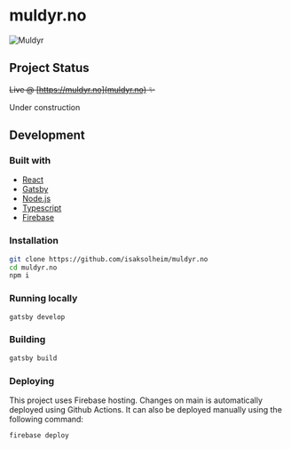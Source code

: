 # muldyr.no

![Muldyr](src/images/640px-Niels_Simonsen_-_Sydlandsk_bjerglandskab_med_ryttere_på_muldyr.png)

## Project Status

~~Live @ [https://muldyr.no](muldyr.no) ✨~~

Under construction

## Development

### Built with

- [React](https://reactjs.org/)
- [Gatsby](https://www.gatsbyjs.com/)
- [Node.js](https://nodejs.org/en/)
- [Typescript](https://www.typescriptlang.org/)
- [Firebase](https://firebase.google.com/)

### Installation

```bash
git clone https://github.com/isaksolheim/muldyr.no
cd muldyr.no
npm i
```

### Running locally

```bash
gatsby develop
```

### Building

```bash
gatsby build
```

### Deploying

This project uses Firebase hosting. Changes on main is automatically deployed using Github Actions. It can also be deployed manually using the following command:

```bash
firebase deploy
```
